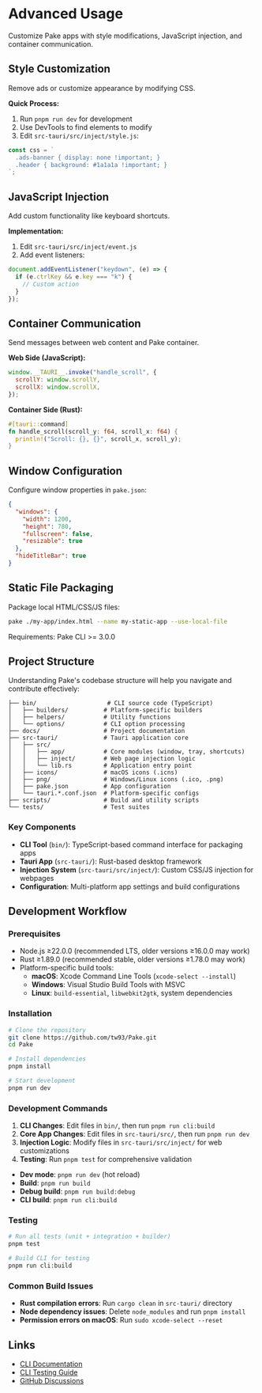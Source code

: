 # Advanced Usage

Customize Pake apps with style modifications, JavaScript injection, and container communication.

## Style Customization

Remove ads or customize appearance by modifying CSS.

**Quick Process:**

1. Run `pnpm run dev` for development
2. Use DevTools to find elements to modify
3. Edit `src-tauri/src/inject/style.js`:

```javascript
const css = `
  .ads-banner { display: none !important; }
  .header { background: #1a1a1a !important; }
`;
```

## JavaScript Injection

Add custom functionality like keyboard shortcuts.

**Implementation:**

1. Edit `src-tauri/src/inject/event.js`
2. Add event listeners:

```javascript
document.addEventListener("keydown", (e) => {
  if (e.ctrlKey && e.key === "k") {
    // Custom action
  }
});
```

## Container Communication

Send messages between web content and Pake container.

**Web Side (JavaScript):**

```javascript
window.__TAURI__.invoke("handle_scroll", {
  scrollY: window.scrollY,
  scrollX: window.scrollX,
});
```

**Container Side (Rust):**

```rust
#[tauri::command]
fn handle_scroll(scroll_y: f64, scroll_x: f64) {
  println!("Scroll: {}, {}", scroll_x, scroll_y);
}
```

## Window Configuration

Configure window properties in `pake.json`:

```json
{
  "windows": {
    "width": 1200,
    "height": 780,
    "fullscreen": false,
    "resizable": true
  },
  "hideTitleBar": true
}
```

## Static File Packaging

Package local HTML/CSS/JS files:

```bash
pake ./my-app/index.html --name my-static-app --use-local-file
```

Requirements: Pake CLI >= 3.0.0

## Project Structure

Understanding Pake's codebase structure will help you navigate and contribute effectively:

```tree
├── bin/                    # CLI source code (TypeScript)
│   ├── builders/          # Platform-specific builders
│   ├── helpers/           # Utility functions
│   └── options/           # CLI option processing
├── docs/                  # Project documentation
├── src-tauri/             # Tauri application core
│   ├── src/
│   │   ├── app/           # Core modules (window, tray, shortcuts)
│   │   ├── inject/        # Web page injection logic
│   │   └── lib.rs         # Application entry point
│   ├── icons/             # macOS icons (.icns)
│   ├── png/               # Windows/Linux icons (.ico, .png)
│   ├── pake.json          # App configuration
│   └── tauri.*.conf.json  # Platform-specific configs
├── scripts/               # Build and utility scripts
└── tests/                 # Test suites
```

### Key Components

- **CLI Tool** (`bin/`): TypeScript-based command interface for packaging apps
- **Tauri App** (`src-tauri/`): Rust-based desktop framework
- **Injection System** (`src-tauri/src/inject/`): Custom CSS/JS injection for webpages
- **Configuration**: Multi-platform app settings and build configurations

## Development Workflow

### Prerequisites

- Node.js ≥22.0.0 (recommended LTS, older versions ≥16.0.0 may work)
- Rust ≥1.89.0 (recommended stable, older versions ≥1.78.0 may work)
- Platform-specific build tools:
  - **macOS**: Xcode Command Line Tools (`xcode-select --install`)
  - **Windows**: Visual Studio Build Tools with MSVC
  - **Linux**: `build-essential`, `libwebkit2gtk`, system dependencies

### Installation

```bash
# Clone the repository
git clone https://github.com/tw93/Pake.git
cd Pake

# Install dependencies
pnpm install

# Start development
pnpm run dev
```

### Development Commands

1. **CLI Changes**: Edit files in `bin/`, then run `pnpm run cli:build`
2. **Core App Changes**: Edit files in `src-tauri/src/`, then run `pnpm run dev`
3. **Injection Logic**: Modify files in `src-tauri/src/inject/` for web customizations
4. **Testing**: Run `pnpm test` for comprehensive validation

- **Dev mode**: `pnpm run dev` (hot reload)
- **Build**: `pnpm run build`
- **Debug build**: `pnpm run build:debug`
- **CLI build**: `pnpm run cli:build`

### Testing

```bash
# Run all tests (unit + integration + builder)
pnpm test

# Build CLI for testing
pnpm run cli:build
```

### Common Build Issues

- **Rust compilation errors**: Run `cargo clean` in `src-tauri/` directory
- **Node dependency issues**: Delete `node_modules` and run `pnpm install`
- **Permission errors on macOS**: Run `sudo xcode-select --reset`

## Links

- [CLI Documentation](cli-usage.md)
- [CLI Testing Guide](cli-testing.md)
- [GitHub Discussions](https://github.com/tw93/Pake/discussions)
